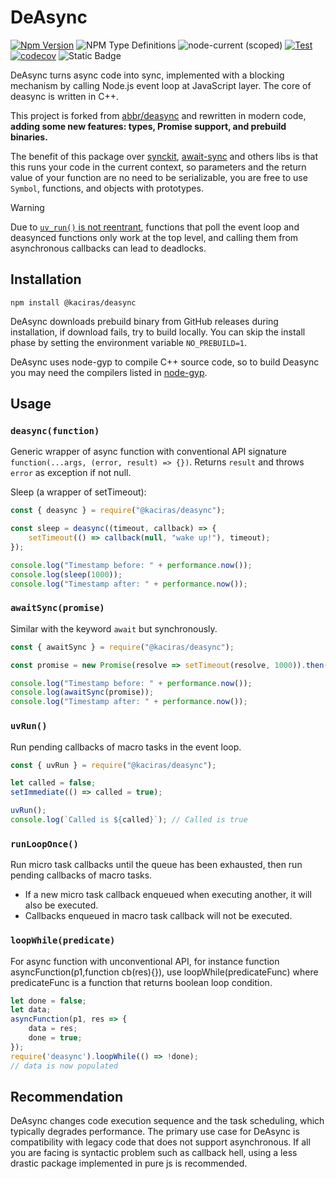 # DeAsync

[![Npm Version](https://img.shields.io/npm/v/@kaciras/deasync)](https://www.npmjs.com/package/@kaciras/deasync)
![NPM Type Definitions](https://img.shields.io/npm/types/%40kaciras%2Fdeasync)
![node-current (scoped)](https://img.shields.io/node/v/@kaciras/deasync)
[![Test](https://github.com/Kaciras/deasync/actions/workflows/test.yml/badge.svg)](https://github.com/Kaciras/deasync/actions/workflows/test.yml)
[![codecov](https://codecov.io/gh/Kaciras/deasync/branch/master/graph/badge.svg?token=ST7ROWQH0Z)](https://codecov.io/gh/Kaciras/deasync)
![Static Badge](https://img.shields.io/badge/dependencies-0-46c018)

DeAsync turns async code into sync, implemented with a blocking mechanism by calling Node.js event loop at JavaScript layer. The core of deasync is written in C++.

This project is forked from [abbr/deasync](https://github.com/abbr/deasync) and rewritten in modern code, **adding some new features: types, Promise support, and prebuild binaries.**

The benefit of this package over [synckit](https://github.com/un-ts/synckit), [await-sync](https://github.com/jimmywarting/await-sync) and others libs is that this runs your code in the current context, so parameters and the return value of your function are no need to be serializable, you are free to use `Symbol`, functions, and objects with prototypes.

> [!WARNING]
> 
> Due to [`uv_run()` is not reentrant](https://docs.libuv.org/en/v1.x/loop.html#c.uv_run), functions that poll the event loop and deasynced functions only work at the top level, and calling them from asynchronous callbacks can lead to deadlocks.

## Installation

```shell
npm install @kaciras/deasync
```

DeAsync downloads prebuild binary from GitHub releases during installation, if download fails, try to build locally. You can skip the install phase by setting the environment variable `NO_PREBUILD=1`.

DeAsync uses node-gyp to compile C++ source code, so to build Deasync you may need the compilers listed in [node-gyp](https://github.com/nodejs/node-gyp).

## Usage

### `deasync(function)`

Generic wrapper of async function with conventional API signature `function(...args, (error, result) => {})`. Returns `result` and throws `error` as exception if not null.

Sleep (a wrapper of setTimeout):

```javascript
const { deasync } = require("@kaciras/deasync");

const sleep = deasync((timeout, callback) => {
	setTimeout(() => callback(null, "wake up!"), timeout);
});

console.log("Timestamp before: " + performance.now());
console.log(sleep(1000));
console.log("Timestamp after: " + performance.now());
```

### `awaitSync(promise)`

Similar with the keyword `await` but synchronously.

```javascript
const { awaitSync } = require("@kaciras/deasync");

const promise = new Promise(resolve => setTimeout(resolve, 1000)).then(() => "wake up!")

console.log("Timestamp before: " + performance.now());
console.log(awaitSync(promise));
console.log("Timestamp after: " + performance.now());
```

### `uvRun()`

Run pending callbacks of macro tasks in the event loop.

```javascript
const { uvRun } = require("@kaciras/deasync");

let called = false;
setImmediate(() => called = true);

uvRun();
console.log(`Called is ${called}`); // Called is true
```

### `runLoopOnce()`

Run micro task callbacks until the queue has been exhausted, then run pending callbacks of macro tasks.

- If a new micro task callback enqueued when executing another, it will also be executed.
- Callbacks enqueued in macro task callback will not be executed.

### `loopWhile(predicate)`

For async function with unconventional API, for instance function asyncFunction(p1,function cb(res){}), use loopWhile(predicateFunc) where predicateFunc is a function that returns boolean loop condition.

```javascript
let done = false;
let data;
asyncFunction(p1, res => {
	data = res;
	done = true;
});
require('deasync').loopWhile(() => !done);
// data is now populated
```

## Recommendation

DeAsync changes code execution sequence and the task scheduling, which typically degrades performance. The primary use case for DeAsync is compatibility with legacy code that does not support asynchronous. If all you are facing is syntactic problem such as callback hell, using a less drastic package implemented in pure js is recommended.
